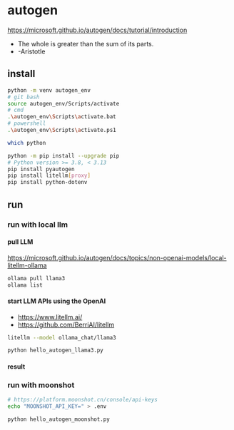 # autogen

<https://microsoft.github.io/autogen/docs/tutorial/introduction>

- The whole is greater than the sum of its parts.
- -Aristotle

## install

```sh
python -m venv autogen_env
# git bash
source autogen_env/Scripts/activate
# cmd
.\autogen_env\Scripts\activate.bat
# powershell
.\autogen_env\Scripts\activate.ps1

which python
```

```sh
python -m pip install --upgrade pip
# Python version >= 3.8, < 3.13
pip install pyautogen
pip install litellm[proxy]
pip install python-dotenv
```

## run

### run with local llm

#### pull LLM

<https://microsoft.github.io/autogen/docs/topics/non-openai-models/local-litellm-ollama>

```sh
ollama pull llama3
ollama list
```

#### start LLM APIs using the OpenAI

- <https://www.litellm.ai/>
- <https://github.com/BerriAI/litellm>

```sh
litellm --model ollama_chat/llama3
```

```sh
python hello_autogen_llama3.py
```

#### result

### run with moonshot

```sh
# https://platform.moonshot.cn/console/api-keys
echo "MOONSHOT_API_KEY=" > .env

python hello_autogen_moonshot.py
```
